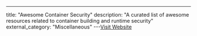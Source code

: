 ---
title: "Awesome Container Security"
description: "A curated list of awesome resources related to container building and runtime security"
external_category: "Miscellaneous"
---[Visit Website](https://github.com/kai5263499/container-security-awesome)

